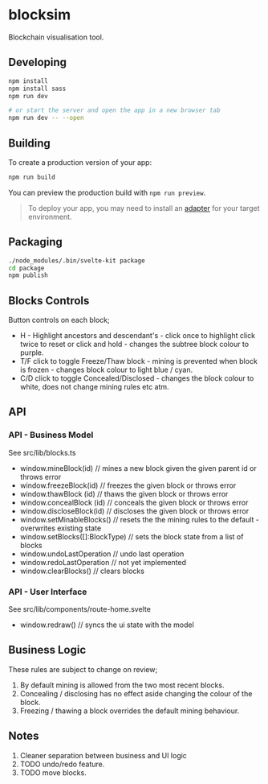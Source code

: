 # blocksim

Blockchain visualisation tool.

## Developing

```bash
npm install
npm install sass
npm run dev

# or start the server and open the app in a new browser tab
npm run dev -- --open
```

## Building

To create a production version of your app:

```bash
npm run build
```

You can preview the production build with `npm run preview`.

> To deploy your app, you may need to install an [adapter](https://kit.svelte.dev/docs/adapters) for your target environment.

## Packaging

```bash
./node_modules/.bin/svelte-kit package
cd package
npm publish
```

## Blocks Controls

Button controls on each block;

- H - Highlight ancestors and descendant's - click once to highlight click twice to reset or click and hold - changes the subtree block colour to purple.
- T/F click to toggle Freeze/Thaw block - mining is prevented when block is frozen - changes block colour to light blue / cyan.
- C/D click to toggle Concealed/Disclosed - changes the block colour to white, does not change mining rules etc atm.

## API

### API - Business Model

See src/lib/blocks.ts

- window.mineBlock(id) // mines a new block given the given parent id or throws error
- window.freezeBlock(id) // freezes the given block or throws error
- window.thawBlock (id) // thaws the given block or throws error
- window.concealBlock (id) // conceals the given block or throws error
- window.discloseBlock(id) // discloses the given block or throws error
- window.setMinableBlocks() // resets the the mining rules to the default - overwrites existing state
- window.setBlocks([]:BlockType) // sets the block state from a list of blocks
- window.undoLastOperation // undo last operation
- window.redoLastOperation // not yet implemented
- window.clearBlocks() // clears blocks

### API - User Interface

See src/lib/components/route-home.svelte

- window.redraw() // syncs the ui state with the model

## Business Logic

These rules are subject to change on review;

1. By default mining is allowed from the two most recent blocks.
2. Concealing / disclosing has no effect aside changing the colour of the block.
3. Freezing / thawing a block overrides the default mining behaviour.

## Notes

1. Cleaner separation between business and UI logic
2. TODO undo/redo feature.
3. TODO move blocks.
